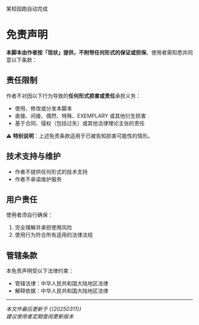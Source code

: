 
某校园跑自动完成


# 免责声明

**本脚本由作者按「现状」提供，不附带任何形式的保证或担保**。使用者需知悉并同意以下条款：

## 责任限制
作者不对因以下行为导致的**任何形式损害或责任**承担义务：
- 使用、修改或分发本脚本
- 直接、间接、偶然、特殊、EXEMPLARY 或其他衍生损害
- 基于合同、侵权（包括过失）或其他法律理论主张的责任

⚠️ **特别说明**：上述免责条款适用于已被告知损害可能性的情形。

## 技术支持与维护
- 作者不提供任何形式的技术支持
- 作者不承诺维护服务

## 用户责任
使用者须自行确保：
1. 完全理解并承担使用风险
2. 使用行为符合所有适用的法律法规

## 管辖条款
本免责声明受以下法律约束：
- 管辖法律：中华人民共和国大陆地区法律
- 解释依据：中华人民共和国大陆地区法律

---

*本文件最后更新于 {{20250311}}*  
*建议使用者定期查阅更新版本*
